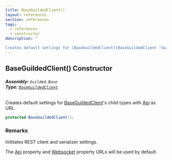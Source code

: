 ```yaml
---
title: BaseGuildedClient()
layout: references
section: references
tags:
  - references
  - constructor
description: "

Creates default settings for [BaseGuildedClient](BaseGuildedClient 'Guilded.Base.BaseGuildedClient')'s child types with [Api](GuildedUrl.Api 'Guilded.Base.GuildedUrl.Api') as URL."
---
```


## BaseGuildedClient() Constructor
###### **Assembly:** `Guilded.Base`<br/>**Type:** [`BaseGuildedClient`](BaseGuildedClient 'Guilded.Base.BaseGuildedClient')

Creates default settings for [BaseGuildedClient](BaseGuildedClient 'Guilded.Base.BaseGuildedClient')'s child types with [Api](GuildedUrl.Api 'Guilded.Base.GuildedUrl.Api') as URL.

```csharp
protected BaseGuildedClient();
```

### Remarks
  
Inititates REST client and serializer settings.  
  
The [Api](GuildedUrl.Api 'Guilded.Base.GuildedUrl.Api') property and [Websocket](GuildedUrl.Websocket 'Guilded.Base.GuildedUrl.Websocket') property URLs will be used by default.